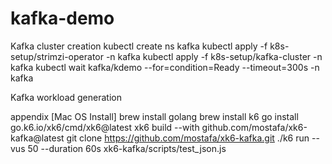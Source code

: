 # kafka-demo



Kafka cluster creation
kubectl create ns kafka
kubectl apply -f k8s-setup/strimzi-operator -n kafka
kubectl apply -f k8s-setup/kafka-cluster -n kafka
kubectl wait kafka/kdemo --for=condition=Ready --timeout=300s -n kafka

Kafka workload generation


appendix
[Mac OS Install]
brew install golang
brew install k6
go install go.k6.io/xk6/cmd/xk6@latest
xk6 build --with github.com/mostafa/xk6-kafka@latest
git clone https://github.com/mostafa/xk6-kafka.git
./k6 run --vus 50 --duration 60s xk6-kafka/scripts/test_json.js